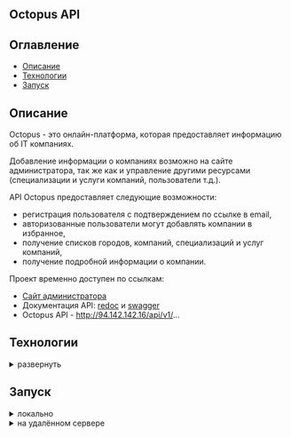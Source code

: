 ## Octopus API

## Оглавление
- [Описание](#описание)
- [Технологии](#технологии)
- [Запуск](#запуск)


## Описание

Octopus - это онлайн-платформа, которая предоставляет информацию об IT компаниях.

Добавление информации о компаниях возможно на сайте администратора, 
так же как и управление другими ресурсами (специализации и услуги компаний, пользователи т.д.).

API Octopus предоставляет следующие возможности:
- регистрация пользователя с подтверждением по ссылке в email,
- авторизованные пользователи могут добавлять компании в избранное,
- получение списков городов, компаний, специализаций и услуг компаний,
- получение подробной информации о компании.

Проект временно доступен по ссылкам:
- [Сайт администратора](http://94.142.142.16/admin)
- Документация API: [redoc](http://94.142.142.16/api/redoc/v1/) и [swagger](http://94.142.142.16/api/swagger/v1/)
- Octopus API - http://94.142.142.16/api/v1/...

## Технологии
<details>
<summary>развернуть</summary>

Python 3.11

Django 4.1

Django REST Framework 3.14.0

DRF-Spectacular 0.26.5

Simple JWT 5.3.0

PostgreSQL 16

[⬆️В начало](#оглавление)
</details>


## Запуск
<details>
<summary>локально</summary>

1. Установить сервер баз данных PostgreSQL версии 16 и выше ([документация](https://www.postgresql.org/))

2. Создать базу данных PostgreSQL

3. Cоздать и активировать виртуальное окружение:
```markdown
py -3.11 -m venv venv (Windows)
python3 -m venv venv (Linux, MacOS)

source venv/Scripts/activate (Windows)
source venv/bin/activate (Linux, MacOS)
```

4. Обновить pip:
```markdown
python -m pip install --upgrade pip
```

5. Установить зависимости:
```markdown
pip install -r requirements.txt
```

6. Скопировать файл .env_sample_local и переименовать в .env. Установить значения параметров в файле

7. Выполнить миграции:
```markdown
python manage.py makemigrations

python manage.py migrate
```
8. Использовать csv файлы с тестовыми данными о компаниях (csv файлы находятся в папке `db_test_data/csv_files/companies/`)
```markdown
Импортировать тестовые данные о компаниях из csv файлов в БД 
    python manage.py import_data_companies
    
Сохранить тестовые данные о компаниях в json файле
    python -Xutf8 manage.py dumpdata > companies.json
```

9. Импортировать данные о компаниях из json файла в БД
```markdown
python manage.py loaddata ../db_test_data/json_files/companies.json

Содержимое папки db_test_data/media/ скопировать в папку media/
```

10. Создать суперпользователя:
- интерактивно
```markdown
python manage.py createsuperuser
```

- импортировать данные суперпользователя из json файла
```markdown
python manage.py loaddata ../db_test_data/json_files/users.json
    
данные суперпользователя:
    email - su@su.su
    пароль - password
```

11. Запустить проект:
```markdown
python manage.py runserver 8008
```
После запуска проект доступен по адресам:
- cайт администратора
```markdown
http://127.0.0.1:8008/admin
```
- статическая документация API
```markdown
http://127.0.0.1:8008/api/redoc/v1/

http://127.0.0.1:8008/api/swagger/v1/
```
- динамическая документация API (генерируется библиотекой drf-spectacular, доступна при DEBUG=True):
```markdown
http://127.0.0.1:8008/api/dynamic_doc/v1/download/

http://127.0.0.1:8008/api/redoc/v1/dynamic/

http://127.0.0.1:8008/api/swagger/v1/dynamic/
```
- Octopus API
```markdown
http://<server_ip>/api/v1/...
```

[⬆️В начало](#оглавление)
</details>

<details>
<summary>на удалённом сервере</summary>

1. Скопировать на сервер содержимое папки *infra* кроме папки *scripts*
```shell
scp -r <path_to_folder>/compose_files <username>@<server_pub_ip>:/<path_to_folder>/octopus
scp <path_to_file>/nginx.conf <username>@<server_pub_ip>:/<path_to_folder>/octopus
scp <path_to_file>/.env_sample_remote <username>@<server_pub_ip>:/<path_to_folder>/octopus
```

2. Подключиться к серверу
```shell
ssh <username>@<server_ip>
```

3. Переименовать файл *.env_sample_remote* в *.env*
```shell
mv <path_to_file>/.env_sample_remote <path_to_file>/.env
```

4. Открыть файл *.env* и задать значения параметров
```shell
nano <path_to_file>/.env
```

5. Установить [Docker Engine](https://docs.docker.com/engine/install/ubuntu/)
и [плагин Compose](https://docs.docker.com/compose/install/linux/#install-the-plugin-manually).
Выполнить [действия после установки Linux для Docker Engine](https://docs.docker.com/engine/install/linux-postinstall/).

6. Перейти в папку *compose_files*
```shell
cd <path_to_folder>/compose_files
```

7. Выполнить
- для запуска сервера с тестовыми данными в БД
```shell
docker compose -f docker-compose.dev.yml up -d
```
- для запуска сервера без тестовых данных в БД
```shell
docker compose -f docker-compose.prod.yml up -d
```

После запуска проект доступен по адресам:
- cайт администратора
```markdown
http://<server_ip>/admin
```
- документация API
```markdown
http://<server_ip>/api/redoc/v1/

http://<server_ip>/api/swagger/v1/
```
- Octopus API
```markdown
http://<server_ip>/api/v1/...
```
[⬆️В начало](#оглавление)
</details>
